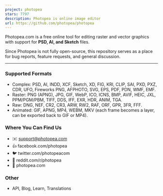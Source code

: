 ```yaml
---
project: photopea
stars: 7797
description: Photopea is online image editor
url: https://github.com/photopea/photopea
---
```


Photopea.com is a free online tool for editing raster and vector graphics with support for **PSD, AI, and Sketch** files.

Since Photopea is not fully open-source, this repository serves as a place for bug reports, feature requests, and general discussion.

* * *

### Supported Formats

-   Complex: PSD, AI, INDD, XCF, Sketch, XD, FIG, KRI, CLIP, SAI, PXD, PXZ, CDR, UFO, Fireworks PNG, AFPHOTO, SVG, EPS, PDF, PDN, WMF, EMF.
-   Raster: PNG (APNG), JPG, GIF, WebP, ICO, ICNS, BMP, AVIF, HEIC, JXL, PPM/PGM/PBM, TIFF, DDS, IFF, EXR, HDR, ANIM, TGA.
-   Raw: DNG, NEF, CR2, CR3, ARW, RW2, RAF, ORF, GPR, 3FR, FFF.
-   Animated: GIF, APNG, MP4, WEBM, MKV (each frame becomes a layer, can be exported back to GIF or MP4).

### Where You Can Find Us

-   ✉️ support@photopea.com
-   👍 facebook.com/photopea
-   🐦 twitter.com/photopeacom
-   📙 reddit.com/r/photopea
-   🎉 photopea.com

### Other

-   API, Blog, Learn, Translations
